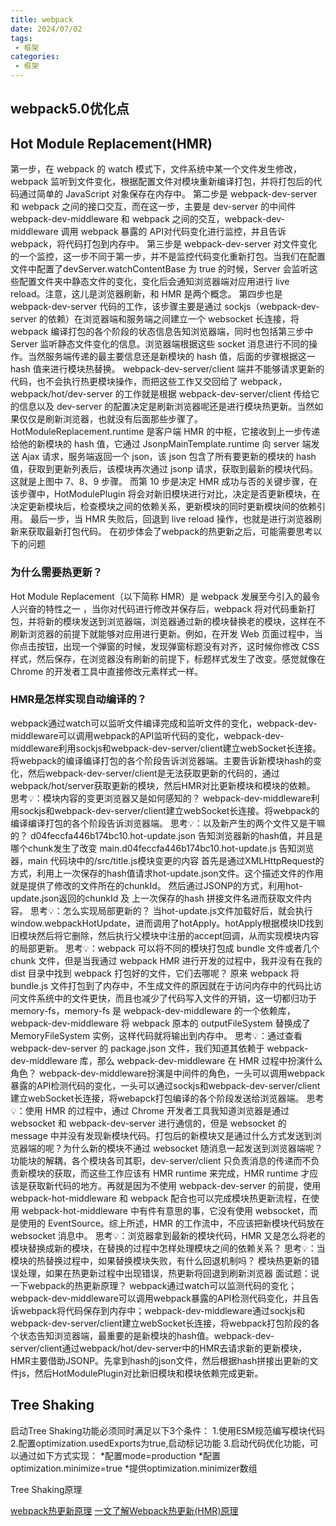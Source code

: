 ```yaml
---
title: webpack
date: 2024/07/02
tags:
 - 框架
categories:
 - 框架
---
```


## webpack5.0优化点

## Hot Module Replacement(HMR)

第一步，在 webpack 的 watch 模式下，文件系统中某一个文件发生修改，webpack 监听到文件变化，根据配置文件对模块重新编译打包，并将打包后的代码通过简单的 JavaScript 对象保存在内存中。
第二步是 webpack-dev-server 和 webpack 之间的接口交互，而在这一步，主要是 dev-server 的中间件 webpack-dev-middleware 和 webpack 之间的交互，webpack-dev-middleware 调用 webpack 暴露的 API对代码变化进行监控，并且告诉 webpack，将代码打包到内存中。
第三步是 webpack-dev-server 对文件变化的一个监控，这一步不同于第一步，并不是监控代码变化重新打包。当我们在配置文件中配置了devServer.watchContentBase 为 true 的时候，Server 会监听这些配置文件夹中静态文件的变化，变化后会通知浏览器端对应用进行 live reload。注意，这儿是浏览器刷新，和 HMR 是两个概念。
第四步也是 webpack-dev-server 代码的工作，该步骤主要是通过 sockjs（webpack-dev-server 的依赖）在浏览器端和服务端之间建立一个 websocket 长连接，将 webpack 编译打包的各个阶段的状态信息告知浏览器端，同时也包括第三步中 Server 监听静态文件变化的信息。浏览器端根据这些 socket 消息进行不同的操作。当然服务端传递的最主要信息还是新模块的 hash 值，后面的步骤根据这一 hash 值来进行模块热替换。
webpack-dev-server/client 端并不能够请求更新的代码，也不会执行热更模块操作，而把这些工作又交回给了 webpack，webpack/hot/dev-server 的工作就是根据 webpack-dev-server/client 传给它的信息以及 dev-server 的配置决定是刷新浏览器呢还是进行模块热更新。当然如果仅仅是刷新浏览器，也就没有后面那些步骤了。
HotModuleReplacement.runtime 是客户端 HMR 的中枢，它接收到上一步传递给他的新模块的 hash 值，它通过 JsonpMainTemplate.runtime 向 server 端发送 Ajax 请求，服务端返回一个 json，该 json 包含了所有要更新的模块的 hash 值，获取到更新列表后，该模块再次通过 jsonp 请求，获取到最新的模块代码。这就是上图中 7、8、9 步骤。
而第 10 步是决定 HMR 成功与否的关键步骤，在该步骤中，HotModulePlugin 将会对新旧模块进行对比，决定是否更新模块，在决定更新模块后，检查模块之间的依赖关系，更新模块的同时更新模块间的依赖引用。
最后一步，当 HMR 失败后，回退到 live reload 操作，也就是进行浏览器刷新来获取最新打包代码。
在初步体会了webpack的热更新之后，可能需要思考以下的问题

### 为什么需要热更新？

Hot Module Replacement（以下简称 HMR）是 webpack 发展至今引入的最令人兴奋的特性之一 ，当你对代码进行修改并保存后，webpack 将对代码重新打包，并将新的模块发送到浏览器端，浏览器通过新的模块替换老的模块，这样在不刷新浏览器的前提下就能够对应用进行更新。例如，在开发 Web 页面过程中，当你点击按钮，出现一个弹窗的时候，发现弹窗标题没有对齐，这时候你修改 CSS 样式，然后保存，在浏览器没有刷新的前提下，标题样式发生了改变。感觉就像在 Chrome 的开发者工具中直接修改元素样式一样。

### HMR是怎样实现自动编译的？

webpack通过watch可以监听文件编译完成和监听文件的变化，webpack-dev-middleware可以调用webpack的API监听代码的变化，webpack-dev-middleware利用sockjs和webpack-dev-server/client建立webSocket长连接。将webpack的编译编译打包的各个阶段告诉浏览器端。主要告诉新模块hash的变化，然后webpack-dev-server/client是无法获取更新的代码的，通过webpack/hot/server获取更新的模块，然后HMR对比更新模块和模块的依赖。
思考💡：模块内容的变更浏览器又是如何感知的？
webpack-dev-middleware利用sockjs和webpack-dev-server/client建立webSocket长连接。将webpack的编译编译打包的各个阶段告诉浏览器端。
思考💡：以及新产生的两个文件又是干嘛的？
d04feccfa446b174bc10.hot-update.json
告知浏览器新的hash值，并且是哪个chunk发生了改变
main.d04feccfa446b174bc10.hot-update.js
告知浏览器，main 代码块中的/src/title.js模块变更的内容
首先是通过XMLHttpRequest的方式，利用上一次保存的hash值请求hot-update.json文件。这个描述文件的作用就是提供了修改的文件所在的chunkId。
然后通过JSONP的方式，利用hot-update.json返回的chunkId 及 上一次保存的hash 拼接文件名进而获取文件内容。
思考💡：怎么实现局部更新的？
当hot-update.js文件加载好后，就会执行window.webpackHotUpdate，进而调用了hotApply。hotApply根据模块ID找到旧模块然后将它删除，然后执行父模块中注册的accept回调，从而实现模块内容的局部更新。
思考💡：webpack 可以将不同的模块打包成 bundle 文件或者几个 chunk 文件，但是当我通过 webpack HMR 进行开发的过程中，我并没有在我的 dist 目录中找到 webpack 打包好的文件，它们去哪呢？
原来 webpack 将 bundle.js 文件打包到了内存中，不生成文件的原因就在于访问内存中的代码比访问文件系统中的文件更快，而且也减少了代码写入文件的开销，这一切都归功于memory-fs，memory-fs 是 webpack-dev-middleware 的一个依赖库，webpack-dev-middleware 将 webpack 原本的 outputFileSystem 替换成了MemoryFileSystem 实例，这样代码就将输出到内存中。
思考💡：通过查看 webpack-dev-server 的 package.json 文件，我们知道其依赖于 webpack-dev-middleware 库，那么 webpack-dev-middleware 在 HMR 过程中扮演什么角色？
webpack-dev-middleware扮演是中间件的角色，一头可以调用webpack暴露的API检测代码的变化，一头可以通过sockjs和webpack-dev-server/client建立webSocket长连接，将webapck打包编译的各个阶段发送给浏览器端。
思考💡：使用 HMR 的过程中，通过 Chrome 开发者工具我知道浏览器是通过 websocket 和 webpack-dev-server 进行通信的，但是 websocket 的 message 中并没有发现新模块代码。打包后的新模块又是通过什么方式发送到浏览器端的呢？为什么新的模块不通过 websocket 随消息一起发送到浏览器端呢？
功能块的解耦，各个模块各司其职，dev-server/client 只负责消息的传递而不负责新模块的获取，而这些工作应该有 HMR runtime 来完成，HMR runtime 才应该是获取新代码的地方。再就是因为不使用 webpack-dev-server 的前提，使用 webpack-hot-middleware 和 webpack 配合也可以完成模块热更新流程，在使用 webpack-hot-middleware 中有件有意思的事，它没有使用 websocket，而是使用的 EventSource。综上所述，HMR 的工作流中，不应该把新模块代码放在 websocket 消息中。
思考💡：浏览器拿到最新的模块代码，HMR 又是怎么将老的模块替换成新的模块，在替换的过程中怎样处理模块之间的依赖关系？
思考💡：当模块的热替换过程中，如果替换模块失败，有什么回退机制吗？
模块热更新的错误处理，如果在热更新过程中出现错误，热更新将回退到刷新浏览器
面试题：说一下webpack的热更新原理？
webpack通过watch可以监测代码的变化；webpack-dev-middleware可以调用webpack暴露的API检测代码变化，并且告诉webpack将代码保存到内存中；webpack-dev-middleware通过sockjs和webpack-dev-server/client建立webSocket长连接，将webpack打包阶段的各个状态告知浏览器端，最重要的是新模块的hash值。webpack-dev-server/client通过webpack/hot/dev-server中的HMR去请求新的更新模块，HMR主要借助JSONP。先拿到hash的json文件，然后根据hash拼接出更新的文件js，然后HotModulePlugin对比新旧模块和模块依赖完成更新。

## Tree Shaking

启动Tree Shaking功能必须同时满足以下3个条件：
1.使用ESM规范编写模块代码
2.配置optimization.usedExports为true,启动标记功能
3.启动代码优化功能，可以通过如下方式实现：
 *配置mode=production
 *配置optimization.minimize=true
 *提供optimization.minimizer数组

Tree Shaking原理

[webpack热更新原理](https://juejin.cn/post/7152845665477869582?searchId=202407171441107B631F6471FADB26ED99)
[一文了解Webpack热更新(HMR)原理](https://juejin.cn/post/7300118821531942927?searchId=202407171419393CEE50881EE03D040614)